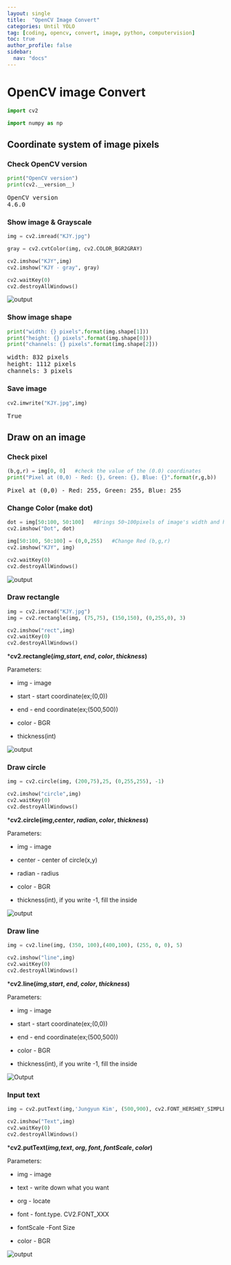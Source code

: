 ```yaml
---
layout: single
title:  "OpenCV Image Convert"
categories: Until YOLO
tag: [coding, opencv, convert, image, python, computervision]
toc: true
author_profile: false
sidebar:
  nav: "docs"
---
```


<head>
  <style>
    table.dataframe {
      white-space: normal;
      width: 100%;
      height: 240px;
      display: block;
      overflow: auto;
      font-family: Arial, sans-serif;
      font-size: 0.9rem;
      line-height: 20px;
      text-align: center;
      border: 0px !important;
    }

    table.dataframe th {
      text-align: center;
      font-weight: bold;
      padding: 8px;
    }

    table.dataframe td {
      text-align: center;
      padding: 8px;
    }

    table.dataframe tr:hover {
      background: #b8d1f3; 
    }

    .output_prompt {
      overflow: auto;
      font-size: 0.9rem;
      line-height: 1.45;
      border-radius: 0.3rem;
      -webkit-overflow-scrolling: touch;
      padding: 0.8rem;
      margin-top: 0;
      margin-bottom: 15px;
      font: 1rem Consolas, "Liberation Mono", Menlo, Courier, monospace;
      color: $code-text-color;
      border: solid 1px $border-color;
      border-radius: 0.3rem;
      word-break: normal;
      white-space: pre;
    }

  .dataframe tbody tr th:only-of-type {
      vertical-align: middle;
  }

  .dataframe tbody tr th {
      vertical-align: top;
  }

  .dataframe thead th {
      text-align: center !important;
      padding: 8px;
  }

  .page__content p {
      margin: 0 0 0px !important;
  }

  .page__content p > strong {
    font-size: 0.8rem !important;
  }

  </style>
</head>


# OpenCV image Convert



```python
import cv2
```


```python
import numpy as np
```

## Coordinate system of image pixels


### Check OpenCV version



```python
print("OpenCV version")
print(cv2.__version__)
```

<pre>
OpenCV version
4.6.0
</pre>
### Show image & Grayscale



```python
img = cv2.imread("KJY.jpg")
```


```python
gray = cv2.cvtColor(img, cv2.COLOR_BGR2GRAY)
```


```python
cv2.imshow("KJY",img)
cv2.imshow("KJY - gray", gray)

cv2.waitKey(0)
cv2.destroyAllWindows()
```

![output](KJY_output.png)


### Show image shape



```python
print("width: {} pixels".format(img.shape[1]))
print("height: {} pixels".format(img.shape[0]))
print("channels: {} pixels".format(img.shape[2]))
```

<pre>
width: 832 pixels
height: 1112 pixels
channels: 3 pixels
</pre>
### Save image



```python
cv2.imwrite("KJY.jpg",img)
```

<pre>
True
</pre>
## Draw on an image


### Check pixel



```python
(b,g,r) = img[0, 0]   #check the value of the (0.0) coordinates
print("Pixel at (0,0) - Red: {}, Green: {}, Blue: {}".format(r,g,b))
```

<pre>
Pixel at (0,0) - Red: 255, Green: 255, Blue: 255
</pre>
### Change Color (make dot)



```python
dot = img[50:100, 50:100]   #Brings 50~100pixels of image's width and height
cv2.imshow("Dot", dot)

img[50:100, 50:100] = (0,0,255)   #Change Red (b,g,r)
cv2.imshow("KJY", img)

cv2.waitKey(0)
cv2.destroyAllWindows()
```

![output](KJY_Change.png)


### Draw rectangle



```python
img = cv2.imread("KJY.jpg")
img = cv2.rectangle(img, (75,75), (150,150), (0,255,0), 3)   

cv2.imshow("rect",img)
cv2.waitKey(0)
cv2.destroyAllWindows()
```

***cv2.rectangle(*img*,*start*, *end*, *color*, *thickness*)**    

Parameters:

   - img - image

   - start - start coordinate(ex;(0,0))

   - end - end coordinate(ex;(500,500))

   - color - BGR

   - thickness(int)


![output](KJY_rect.png)


### Draw circle



```python
img = cv2.circle(img, (200,75),25, (0,255,255), -1)   

cv2.imshow("circle",img)
cv2.waitKey(0)
cv2.destroyAllWindows()
```

***cv2.circle(*img*,*center*, *radian*, *color*, *thickness*)**    

Parameters:

   - img - image

   - center - center of circle(x,y)

   - radian - radius

   - color - BGR

   - thickness(int), if you write -1, fill the inside


![output](KJY_circle.png)


### Draw line



```python
img = cv2.line(img, (350, 100),(400,100), (255, 0, 0), 5)   

cv2.imshow("line",img)
cv2.waitKey(0)
cv2.destroyAllWindows()
```

***cv2.line(*img*,*start*, *end*, *color*, *thickness*)**    

Parameters:

   - img - image

   - start - start coordinate(ex;(0,0))

   - end - end coordinate(ex;(500,500))

   - color - BGR

   - thickness(int), if you write -1, fill the inside


![Output](KJY_line.png)


### Input text



```python
img = cv2.putText(img,'Jungyun Kim', (500,900), cv2.FONT_HERSHEY_SIMPLEX,1,(0,0,0),4)   

cv2.imshow("Text",img)
cv2.waitKey(0)
cv2.destroyAllWindows()
```

***cv2.putText(*img*,*text*, *org*, *font*, *fontScale*, *color*)**    

Parameters:

   - img - image

   - text - write down what you want

   - org - locate

   - font - font.type. CV2.FONT_XXX

   - fontScale -Font Size

   - color - BGR


![output](KJY_text.png)

